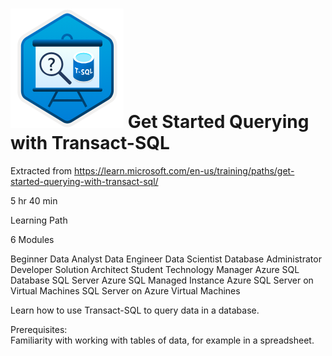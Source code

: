 # ![Logo](image.png) Get Started Querying with Transact-SQL

Extracted from <https://learn.microsoft.com/en-us/training/paths/get-started-querying-with-transact-sql/>


5 hr 40 min

Learning Path

6 Modules

Beginner
Data Analyst
Data Engineer
Data Scientist
Database Administrator
Developer
Solution Architect
Student
Technology Manager
Azure SQL Database
SQL Server
Azure SQL Managed Instance
Azure SQL Server on Virtual Machines
SQL Server on Azure Virtual Machines

Learn how to use Transact-SQL to query data in a database.

Prerequisites:  
Familiarity with working with tables of data, for example in a spreadsheet.

